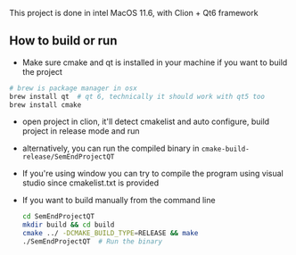 This project is done in intel MacOS 11.6, with Clion + Qt6 framework 

## How to build or run

- Make sure cmake and qt is installed in your machine if you want to build the project

```bash
# brew is package manager in osx
brew install qt  # qt 6, technically it should work with qt5 too
brew install cmake
```
- open project in clion, it'll detect cmakelist and auto configure, build project in release mode and run

- alternatively, you can run the compiled binary in `cmake-build-release/SemEndProjectQT`

- If you're using window you can try to compile the program using visual studio since cmakelist.txt is provided

- If you want to build manually from the command line

  ```bash
  cd SemEndProjectQT
  mkdir build && cd build
  cmake ../ -DCMAKE_BUILD_TYPE=RELEASE && make
  ./SemEndProjectQT  # Run the binary
  ```

